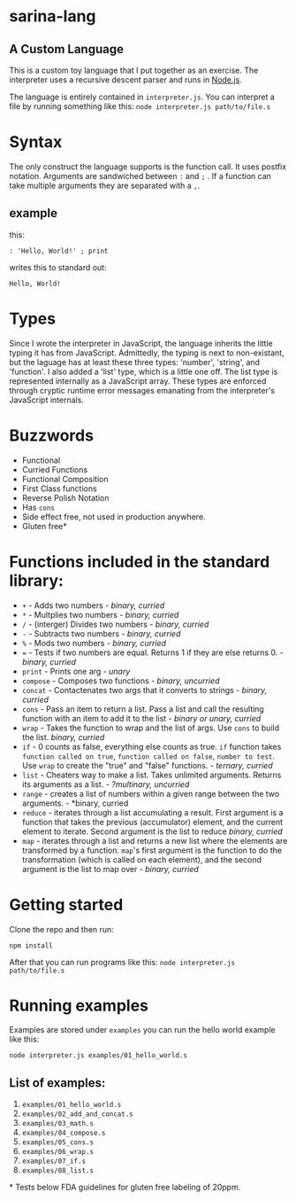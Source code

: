 # sarina-lang 
## A Custom Language

This is a custom toy language that I put together as an exercise. The interpreter uses a recursive descent parser and runs in [Node.js](https://nodejs.org/).

The language is entirely contained in `interpreter.js`. You can interpret a file by running something like this: `node interpreter.js path/to/file.s`

# Syntax

The only construct the language supports is the function call. It uses postfix notation. Arguments are sandwiched between `:` and `;` . If a function can take multiple arguments they are separated with a `,`.


## example

this:

    : 'Hello, World!' ; print

writes this to standard out:

    Hello, World!

# Types

Since I wrote the interpreter in JavaScript, the language inherits the little typing it has from JavaScript. Admittedly, the typing is next to non-existant, but the laguage has at least these three types: 'number', 'string', and 'function'. I also added a 'list' type, which is a little one off. The list type is represented internally as a JavaScript array. These types are enforced through cryptic runtime error messages emanating from the interpreter's JavaScript internals.


# Buzzwords

* Functional
* Curried Functions
* Functional Composition
* First Class functions
* Reverse Polish Notation
* Has `cons`
* Side effect free, not used in production anywhere.
* Gluten free*

# Functions included in the standard library:

* `+` - Adds two numbers - *binary, curried*
* `*` - Multplies two numbers - *binary, curried*
* `/` - (interger) Divides two numbers - *binary, curried*
* `-` - Subtracts two numbers - *binary, curried*
* `%` - Mods two numbers - *binary, curried*
* `=` - Tests if two numbers are equal. Returns 1 if they are else returns 0. - *binary, curried*
* `print` - Prints one arg - *unary*
* `compose` - Composes two functions - *binary, uncurried*
* `concat` - Contactenates two args that it converts to strings - *binary, curried*
* `cons` - Pass an item to return a list. Pass a list and call the resulting function with an item to add it to the list - *binary or unary, curried*
* `wrap` - Takes the function to wrap and the list of args. Use `cons` to build the list. *binary, curried* 
* `if` - 0 counts as false, everything else counts as true. `if` function takes `function called on true`, `function called on false`, `number to test`. Use `wrap` to create the "true" and "false" functions. - *ternary, curried*
* `list` - Cheaters way to make a list. Takes unlimited arguments. Returns its arguments as a list. - *?multinary, uncurried*
* `range` - creates a list of numbers within a given range between the two arguments. - *binary, curried
* `reduce` - iterates through a list accumulating a result. First argument is a function that takes the previous (accumulator) element, and the current element to iterate. Second argument is the list to reduce *binary, curried*
* `map` - iterates through a list and returns a new list where the elements are transformed by a function. `map`'s first argument is the function to do the transformation (which is called on each element), and the second argument is the list to map over - *binary, curried*


# Getting started

Clone the repo and then run:

    npm install

After that you can run programs like this: `node interpreter.js path/to/file.s`

# Running examples

Examples are stored under `examples` you can run the hello world example like this:

    node interpreter.js examples/01_hello_world.s
    
## List of examples:

1. `examples/01_hello_world.s`
1. `examples/02_add_and_concat.s`
1. `examples/03_math.s`
1. `examples/04_compose.s`
1. `examples/05_cons.s`
1. `examples/06_wrap.s`
1. `examples/07_if.s`
1. `examples/08_list.s`


\* Tests below FDA guidelines for gluten free labeling of 20ppm.



